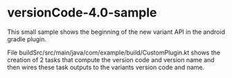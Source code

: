 # versionCode-4.0-sample
 
This small sample shows the beginning of the new 
variant API in the android gradle plugin.

File buildSrc/src/main/java/com/example/build/CustomPlugin.kt shows
the creation of 2 tasks that compute the version code and version name
and then wires these task outputs to the variants version code and name.